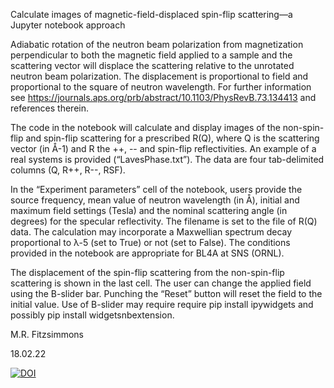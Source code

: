 ﻿Calculate images of magnetic-field-displaced spin-flip scattering—a Jupyter notebook approach

Adiabatic rotation of the neutron beam polarization from magnetization perpendicular to both the magnetic field applied to a sample and the scattering vector will displace the scattering relative to the unrotated neutron beam polarization.  The displacement is proportional to field and proportional to the square of neutron wavelength. For further information see <https://journals.aps.org/prb/abstract/10.1103/PhysRevB.73.134413> and references therein.

The code in the notebook will calculate and display images of the non-spin-flip and spin-flip scattering for a prescribed R(Q), where Q is the scattering vector (in Å-1) and R the ++, -- and spin-flip reflectivities.  An example of a real systems is provided (“LavesPhase.txt”).  The data are four tab-delimited columns (Q, R++, R--, RSF). 

In the “Experiment parameters” cell of the notebook, users provide the source frequency, mean value of neutron wavelength (in Å), initial and maximum field settings (Tesla) and the nominal scattering angle (in degrees) for the specular reflectivity.  The filename is set to the file of R(Q) data.  The calculation may incorporate a Maxwellian spectrum decay proportional to λ-5 (set to True) or not (set to False). The conditions provided in the notebook are appropriate for BL4A at SNS (ORNL).

The displacement of the spin-flip scattering from the non-spin-flip scattering is shown in the last cell.  The user can change the applied field using the B-slider bar.  Punching the “Reset” button will reset the field to the initial value. Use of B-slider may require require pip install ipywidgets and possibly pip install widgetsnbextension.

M.R. Fitzsimmons

18.02.22

[![DOI](https://zenodo.org/badge/DOI/10.5281/zenodo.3968838.svg)](https://doi.org/10.5281/zenodo.6150619)

